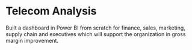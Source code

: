 # Telecom Analysis
Built a dashboard in Power BI from scratch for finance, sales, marketing, supply chain and executives which will support the organization in gross margin improvement.
